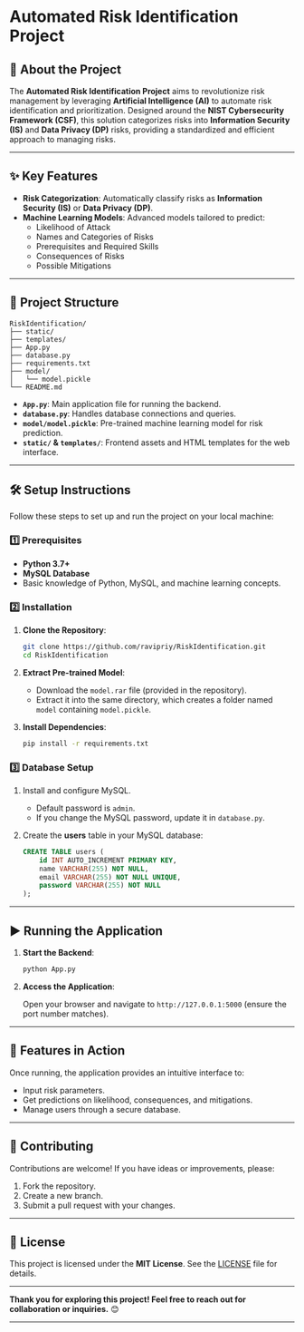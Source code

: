 # Automated Risk Identification Project

## 🚀 About the Project

The **Automated Risk Identification Project** aims to revolutionize risk management by leveraging **Artificial Intelligence (AI)** to automate risk identification and prioritization. Designed around the **NIST Cybersecurity Framework (CSF)**, this solution categorizes risks into **Information Security (IS)** and **Data Privacy (DP)** risks, providing a standardized and efficient approach to managing risks.

---

## ✨ Key Features

- **Risk Categorization**: Automatically classify risks as **Information Security (IS)** or **Data Privacy (DP)**.  
- **Machine Learning Models**: Advanced models tailored to predict:
  - Likelihood of Attack
  - Names and Categories of Risks
  - Prerequisites and Required Skills
  - Consequences of Risks
  - Possible Mitigations  

---

## 📂 Project Structure

```
RiskIdentification/
├── static/
├── templates/
├── App.py
├── database.py
├── requirements.txt
├── model/
│   └── model.pickle
└── README.md
```

- **`App.py`**: Main application file for running the backend.  
- **`database.py`**: Handles database connections and queries.  
- **`model/model.pickle`**: Pre-trained machine learning model for risk prediction.  
- **`static/` & `templates/`**: Frontend assets and HTML templates for the web interface.  

---

## 🛠️ Setup Instructions

Follow these steps to set up and run the project on your local machine:

### 1️⃣ Prerequisites

- **Python 3.7+**
- **MySQL Database**
- Basic knowledge of Python, MySQL, and machine learning concepts.

### 2️⃣ Installation

1. **Clone the Repository**:  

   ```bash
   git clone https://github.com/ravipriy/RiskIdentification.git
   cd RiskIdentification
   ```

2. **Extract Pre-trained Model**:  
   - Download the `model.rar` file (provided in the repository).  
   - Extract it into the same directory, which creates a folder named `model` containing `model.pickle`.

3. **Install Dependencies**:  

   ```bash
   pip install -r requirements.txt
   ```

### 3️⃣ Database Setup

1. Install and configure MySQL.  

   - Default password is `admin`.  
   - If you change the MySQL password, update it in `database.py`.

2. Create the **users** table in your MySQL database:  

   ```sql
   CREATE TABLE users (
       id INT AUTO_INCREMENT PRIMARY KEY,
       name VARCHAR(255) NOT NULL,
       email VARCHAR(255) NOT NULL UNIQUE,
       password VARCHAR(255) NOT NULL
   );
   ```

---

## ▶️ Running the Application

1. **Start the Backend**:  

   ```bash
   python App.py
   ```

2. **Access the Application**:  

   Open your browser and navigate to `http://127.0.0.1:5000` (ensure the port number matches).

---

## 🌟 Features in Action

Once running, the application provides an intuitive interface to:  
- Input risk parameters.  
- Get predictions on likelihood, consequences, and mitigations.  
- Manage users through a secure database.

---

## 🤝 Contributing

Contributions are welcome! If you have ideas or improvements, please:  
1. Fork the repository.  
2. Create a new branch.  
3. Submit a pull request with your changes.

---

## 📜 License

This project is licensed under the **MIT License**. See the [LICENSE](LICENSE) file for details.

---

**Thank you for exploring this project! Feel free to reach out for collaboration or inquiries.** 😊

--- 

